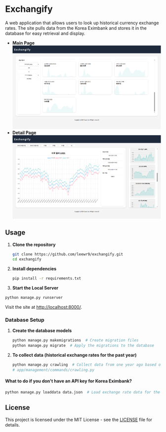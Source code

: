 # Exchangify

A web application that allows users to look up historical currency exchange rates. The site pulls data from the Korea Eximbank and stores it in the database for easy retrieval and display.

- **Main Page**  
    ![](main.png)
- **Detail Page**  
    ![](detail.png)

## Usage
1. **Clone the repository**
    ```bash
    git clone https://github.com/leewr9/exchangify.git
    cd exchangify

2. **Install dependencies**
    ```bash
    pip install -r requirements.txt
    ```

3. **Start the Local Server**
```bash
python manage.py runserver
```

Visit the site at [http://localhost:8000/](http://localhost:8000/).

### Database Setup
1. **Create the database models**
    ```bash
    python manage.py makemigrations  # Create migration files
    python manage.py migrate  # Apply the migrations to the database
    ```

2. **To collect data (historical exchange rates for the past year)**
    ```bash
    python manage.py crawling  # Collect data from one year ago based on today
    # app/management/commands/crawling.py
    ```

#### What to do if you don't have an API key for Korea Eximbank?
```bash
python manage.py loaddata data.json  # Load exchange rate data for the period 2023-12-04 to 2024-12-05
```
        

## License
This project is licensed under the MIT License - see the [LICENSE](LICENSE) file for details.
